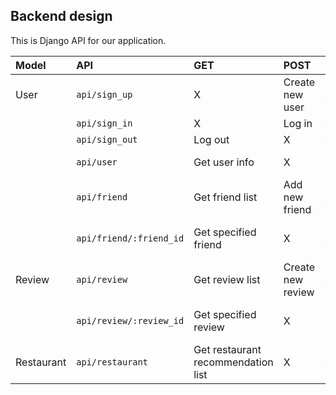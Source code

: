 ## Backend design
This is Django API for our application.

| Model | API | GET | POST | PUT | DELETE |
| :--- | :--- | :--- | :--- | :--- | :--- |
| User | ``` api/sign_up ``` | X | Create new user | X | X |
| | ``` api/sign_in ``` | X | Log in | X | X |
| | ``` api/sign_out ``` | Log out | X | X | X |
| | ``` api/user ``` | Get user info | X | Edit user info | X |
| | ``` api/friend ``` | Get friend list | Add new friend | X | X |
| | ``` api/friend/:friend_id ``` | Get specified friend | X | X | Delete specified friend |
| Review | ``` api/review ``` | Get review list | Create new review | X | X |
| | ``` api/review/:review_id ``` | Get specified review | X | Edit specified review | Delete specified review |
| Restaurant | ``` api/restaurant ``` | Get restaurant recommendation list | X | X | X |

